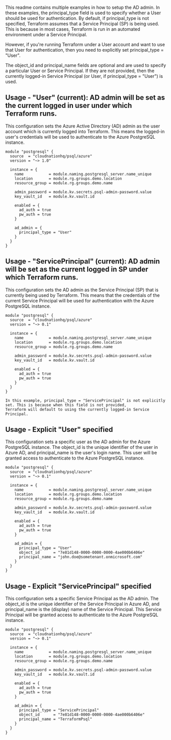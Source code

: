 This readme contains multiple examples in how to setup the AD admin.
In these examples, the principal_type field is used to specify whether a User should be used for authentication. By default, if principal_type is not specified, Terraform assumes that a Service Principal (SP) is being used. This is because in most cases, Terraform is run in an automated environment under a Service Principal.

However, if you're running Terraform under a User account and want to use that User for authentication, then you need to explicitly set principal_type = "User".

The object_id and principal_name fields are optional and are used to specify a particular User or Service Principal. If they are not provided, then the currently logged-in Service Principal (or User, if principal_type = "User") is used.

## Usage - "User" (current): AD admin will be set as the current logged in user under which Terraform runs. 
This configuration sets the Azure Active Directory (AD) admin as the user account which is currently logged into Terraform. 
This means the logged-in user's credentials will be used to authenticate to the Azure PostgreSQL instance.

```hcl
module "postgresql" {
  source  = "cloudnationhq/psql/azure"
  version = "~> 1.0"

  instance = {
    name           = module.naming.postgresql_server.name_unique
    location       = module.rg.groups.demo.location
    resource_group = module.rg.groups.demo.name

    admin_password = module.kv.secrets.psql-admin-password.value
    key_vault_id   = module.kv.vault.id

    enabled = {
      ad_auth = true
      pw_auth = true
    }

    ad_admin = {
      principal_type = "User"
    }
  }
}
```

## Usage - "ServicePrincipal" (current): AD admin will be set as the current logged in SP under which Terraform runs. 
This configuration sets the AD admin as the Service Principal (SP) that is currently being used by Terraform. 
This means that the credentials of the current Service Principal will be used for authentication with the Azure PostgreSQL instance.

```hcl
module "postgresql" {
  source  = "cloudnationhq/psql/azure"
  version = "~> 0.1"

  instance = {
    name           = module.naming.postgresql_server.name_unique
    location       = module.rg.groups.demo.location
    resource_group = module.rg.groups.demo.name

    admin_password = module.kv.secrets.psql-admin-password.value
    key_vault_id   = module.kv.vault.id

    enabled = {
      ad_auth = true
      pw_auth = true
    }
  }
}

In this example, principal_type = "ServicePrincipal" is not explicitly set. This is because when this field is not provided, 
Terraform will default to using the currently logged-in Service Principal.
```

## Usage - Explicit "User" specified
This configuration sets a specific user as the AD admin for the Azure PostgreSQL instance. The object_id is the unique identifier of the user in Azure AD, and principal_name is the user's login name. This user will be granted access to authenticate to the Azure PostgreSQL instance.

```hcl
module "postgresql" {
  source  = "cloudnationhq/psql/azure"
  version = "~> 0.1"

  instance = {
    name           = module.naming.postgresql_server.name_unique
    location       = module.rg.groups.demo.location
    resource_group = module.rg.groups.demo.name

    admin_password = module.kv.secrets.psql-admin-password.value
    key_vault_id   = module.kv.vault.id

    enabled = {
      ad_auth = true
      pw_auth = true
    }

    ad_admin = {
      principal_type = "User"
      object_id      = "7e81d148-0000-0000-0000-4ae000b6406e"
      principal_name = "john.doe@sometenant.onmicrosoft.com"
    }
  }
}

```

## Usage - Explicit "ServicePrincipal" specified
This configuration sets a specific Service Principal as the AD admin. The object_id is the unique identifier of the Service Principal in Azure AD, and principal_name is the (display) name of the Service Principal. This Service Principal will be granted access to authenticate to the Azure PostgreSQL instance.

```hcl
module "postgresql" {
  source  = "cloudnationhq/psql/azure"
  version = "~> 0.1"

  instance = {
    name           = module.naming.postgresql_server.name_unique
    location       = module.rg.groups.demo.location
    resource_group = module.rg.groups.demo.name

    admin_password = module.kv.secrets.psql-admin-password.value
    key_vault_id   = module.kv.vault.id

    enabled = {
      ad_auth = true
      pw_auth = true
    }

    ad_admin = {
      principal_type = "ServicePrincipal"
      object_id      = "7e81d148-0000-0000-0000-4ae000b6406e"
      principal_name = "TerraformPsql"
    }
  }
}

```